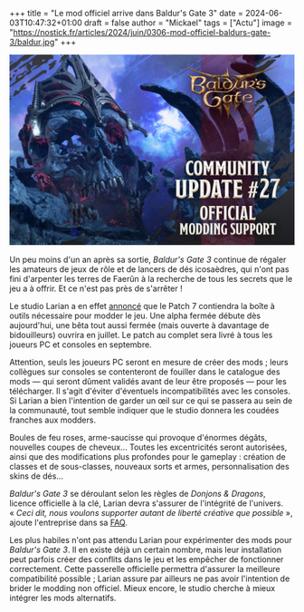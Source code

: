 +++
title = "Le mod officiel arrive dans Baldur's Gate 3"
date = 2024-06-03T10:47:32+01:00
draft = false
author = "Mickael"
tags = ["Actu"]
image = "https://nostick.fr/articles/2024/juin/0306-mod-officiel-baldurs-gate-3/baldur.jpg"
+++

![Baldur's Gate 3](baldur.jpg "") 

Un peu moins d'un an après sa sortie, *Baldur's Gate 3* continue de régaler les amateurs de jeux de rôle et de lancers de dés icosaèdres, qui n'ont pas fini d'arpenter les terres de Faerûn à la recherche de tous les secrets que le jeu a à offrir. Et ce n'est pas près de s'arrêter !

Le studio Larian a en effet [annoncé](https://x.com/baldursgate3/status/1797586744088621138) que le Patch 7 contiendra la boîte à outils nécessaire pour modder le jeu. Une alpha fermée débute dès aujourd'hui, une bêta tout aussi fermée (mais ouverte à davantage de bidouilleurs) ouvrira en juillet. Le patch au complet sera livré à tous les joueurs PC et consoles en septembre.

Attention, seuls les joueurs PC seront en mesure de créer des mods ; leurs collègues sur consoles se contenteront de fouiller dans le catalogue des mods — qui seront dûment validés avant de leur être proposés — pour les télécharger. Il s'agit d'éviter d'éventuels incompatibilités avec les consoles. Si Larian a bien l'intention de garder un œil sur ce qui se passera au sein de la communauté, tout semble indiquer que le studio donnera les coudées franches aux modders.

Boules de feu roses, arme-saucisse qui provoque d'énormes dégâts, nouvelles coupes de cheveux… Toutes les excentricités seront autorisées, ainsi que des modifications plus profondes pour le gameplay : création de classes et de sous-classes, nouveaux sorts et armes, personnalisation des skins de dés…

*Baldur's Gate 3* se déroulant selon les règles de *Donjons & Dragons*, licence officielle à la clé, Larian devra s'assurer de l'intégrité de l'univers. « *Ceci dit, nous voulons supporter autant de liberté créative que possible* », ajoute l'entreprise dans sa [FAQ](https://store.steampowered.com/news/app/1086940/view/4179982568653520452).

Les plus habiles n'ont pas attendu Larian pour expérimenter des mods pour *Baldur's Gate 3*. Il en existe déjà un certain nombre, mais leur installation peut parfois créer des conflits dans le jeu et les empêcher de fonctionner correctement. Cette passerelle officielle permettra d'assurer la meilleure compatibilité possible ; Larian assure par ailleurs ne pas avoir l'intention de brider le modding non officiel. Mieux encore, le studio cherche à mieux intégrer les mods alternatifs.
